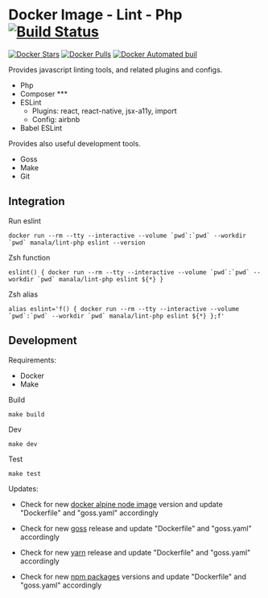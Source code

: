 # Docker Image - Lint - Php [![Build Status](https://travis-ci.org/manala/docker-image-lint-php.svg?branch=master)](https://travis-ci.org/manala/docker-image-lint-php)

[![Docker Stars](https://img.shields.io/docker/stars/manala/lint-php.svg)]()
[![Docker Pulls](https://img.shields.io/docker/pulls/manala/lint-php.svg)]()
[![Docker Automated buil](https://img.shields.io/docker/automated/manala/lint-php.svg)]()

Provides javascript linting tools, and related plugins and configs.

- Php
- Composer ***
- ESLint
  - Plugins: react, react-native, jsx-a11y, import
  - Config: airbnb
- Babel ESLint

Provides also useful development tools.

- Goss
- Make
- Git

## Integration

Run eslint
```
docker run --rm --tty --interactive --volume `pwd`:`pwd` --workdir `pwd` manala/lint-php eslint --version
```

Zsh function
```
eslint() { docker run --rm --tty --interactive --volume `pwd`:`pwd` --workdir `pwd` manala/lint-php eslint ${*} }
```

Zsh alias
```
alias eslint='f() { docker run --rm --tty --interactive --volume `pwd`:`pwd` --workdir `pwd` manala/lint-php eslint ${*} };f'
```

## Development

Requirements:
- Docker
- Make

Build
```
make build
```

Dev
```
make dev
```

Test
```
make test
```

Updates:
- Check for new [docker alpine node image](https://hub.docker.com/_/node) version and update "Dockerfile" and "goss.yaml" accordingly
- Check for new [goss](https://github.com/aelsabbahy/goss/releases) release and update "Dockerfile" and "goss.yaml" accordingly



- Check for new [yarn](https://github.com/yarnpkg/yarn/releases) release and update "Dockerfile" and "goss.yaml" accordingly


- Check for new [npm packages](https://www.npmjs.com/) versions and update "Dockerfile" and "goss.yaml" accordingly
